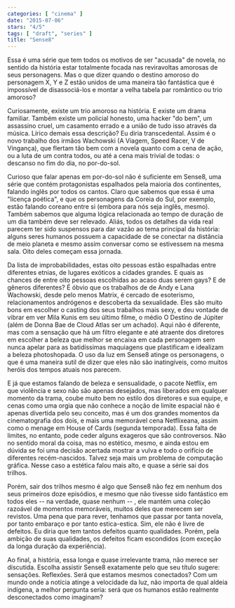 ```yaml
---
categories: [ "cinema" ]
date: "2015-07-06"
stars: "4/5"
tags: [ "draft", "series" ]
title: "Sense8"
---
```

Essa é uma série que tem todos os motivos de ser "acusada" de novela,
no sentido da história estar totalmente focada nas reviravoltas
amorosas de seus personagens. Mas o que dizer quando o destino amoroso
do personagem X, Y e Z estão unidos de uma maneira tão fantástica que
é impossível de disassociá-los e montar a velha tabela par romântico
ou trio amoroso?

Curiosamente, existe um trio amoroso na história. E existe um drama
familiar. Também existe um policial honesto, uma hacker "do bem", um
assassino cruel, um casamento errado e a união de tudo isso através da
música. Lírico demais essa descrição? Eu diria transcedental. Assim
é o novo trabalho dos irmãos Wachowski (A Viagem, Speed Racer, V
de Vingança), que flertam tão bem com a novela quanto com a cena de
ação, ou a luta de um contra todos, ou até a cena mais trivial de
todas: o descanso no fim do dia, no por-do-sol.

Curioso que falar apenas em por-do-sol não é suficiente em Sense8,
uma série que contém protagonistas espalhados pela maioria dos
continentes, falando inglês por todos os cantos. Claro que sabemos que
essa é uma "licença poética", e que os personagens da Coreia do Sul,
por exemplo, estão falando coreano entre si (embora para nós seja
inglês, mesmo). Também sabemos que alguma lógica relacionada ao
tempo de duração de um dia também deve ser relevado. Aliás, todos
os detalhes da vida real parecem ter sido suspensos para dar vazão ao
tema principal da história: alguns seres humanos possuem a capacidade
de se conectar na distância de meio planeta e mesmo assim conversar
como se estivessem na mesma sala. Oito deles começam essa jornada.

Da lista de improbabilidades, estas oito pessoas estão espalhadas
entre diferentes etnias, de lugares exóticos a cidades grandes. E
quais as chances de entre oito pessoas escolhidas ao acaso duas serem
gays? E de gêneros diferentes? É óbvio que os trabalhos de de Andy
e Lana Wachowski, desde pelo menos Matrix, é cercado de esoterismo,
relacionamentos andrógenos e descoberta da sexualidade. Eles são muito
bons em escolher o casting dos seus trabalhos mais sexy, e deu vontade
de vibrar em ver Mila Kunis em seu último filme, o médio O Destino de
Júpiter (além de Donna Bae de Cloud Atlas ser um achado). Aqui não
é diferente, mas com a sensação que há um filtro elegante e até
atraente dos diretores em escolher a beleza que melhor se encaixa em
cada personagem sem nunca apelar para as batidíssimas maquiagens que
plastificam e idealizam a beleza photoshopada. O uso da luz em Sense8
atinge os personagens, o que é uma maneira sutil de dizer que eles não
são inatingíveis, como muitos heróis dos tempos atuais nos parecem.

E já que estamos falando de beleza e sensualidade, o pacote Netflix,
em que violência e sexo não são apenas desejados, mas liberados em
qualquer momento da trama, coube muito bem no estilo dos diretores
e sua equipe, e cenas como uma orgia que não conhece a noção de
limite espacial não é apenas divertida pelo seu conceito, mas é um
dos grandes momentos da cinematografia dos dois, e mais uma memorável
cena Netflixeana, assim como o menage em House of Cards (segunda
temporada). Essa falta de limites, no entanto, pode ceder alguns exageros
que são controversos. Não no sentido moral da coisa, mas no estético,
mesmo, e ainda estou em dúvida se foi uma decisão acertada mostrar a
vulva e todo o orifício de diferentes recém-nascidos. Talvez seja mais
um problema de computação gráfica. Nesse caso a estética falou mais
alto, e quase a série sai dos trilhos.

Porém, sair dos trilhos mesmo é algo que Sense8 não fez em nenhum
dos seus primeiros doze episódios, e mesmo que não tivesse sido
fantástico em todos eles -- na verdade, quase nenhum -- , ele mantém uma
coleção razoável de momentos memoráveis, muitos deles que merecem ser
revistos. Uma pena que para rever, tenhamos que passar por tanta novela,
por tanto embaraço e por tanto estica-estica. Sim, ele não é livre de
defeitos. Eu diria que tem tantos defeitos quanto qualidades. Porém,
pela ambição de suas qualidades, os defeitos ficam escondidos (com
exceção da longa duração da experiência).

Ao final, a história, essa longa e quase irrelevante trama, não merece
ser discutida. Escolha assistir Sense8 exatamente pelo que seu título
sugere: sensações. Reflexões. Será que estamos mesmos conectados? Com
um mundo onde a notícia atinge a velocidade da luz, não importa de
qual aldeia indígena, a melhor pergunta seria: será que os humanos
estão realmente desconectados como imaginam?
